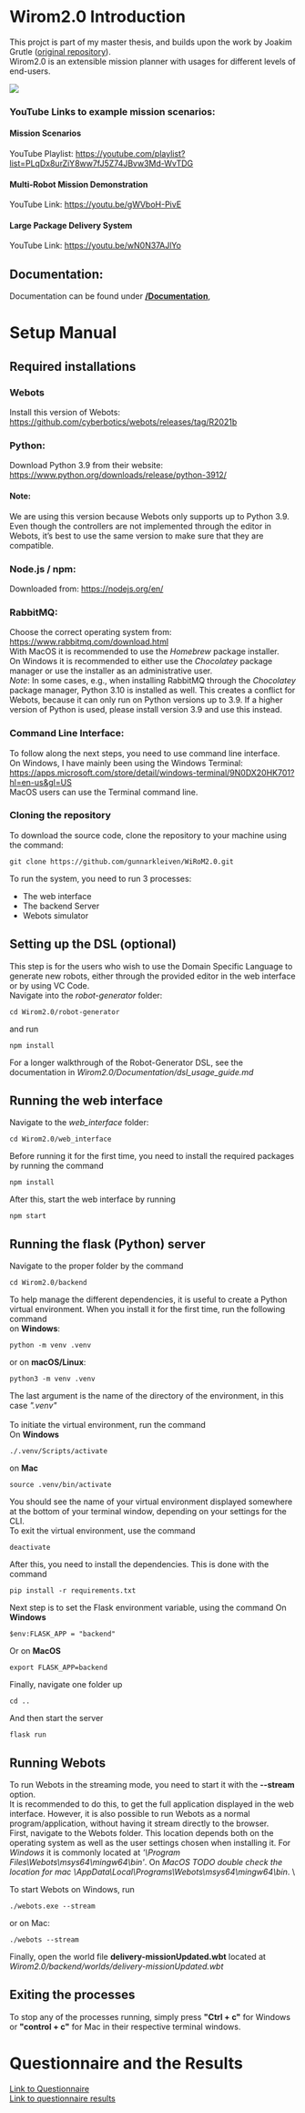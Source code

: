 # Wirom2.0 Introduction

This projct is part of my master thesis, and builds upon the work by Joakim Grutle ([original repository](https://github.com/joakimgrutle/WiRoM)). \
Wirom2.0 is an extensible mission planner with usages for different levels of end-users.

![](/Documentation/usage_screenshots/front_page_image.png) 

### YouTube Links to example mission scenarios: 
#### Mission Scenarios
YouTube Playlist: https://youtube.com/playlist?list=PLqDx8urZiY8ww7fJ5Z74JBvw3Md-WvTDG

#### Multi-Robot Mission Demonstration
YouTube Link: https://youtu.be/gWVboH-PivE


#### Large Package Delivery System
YouTube Link: https://youtu.be/wN0N37AJlYo

## Documentation:
Documentation can be found under [**/Documentation**](https://github.com/gunnarkleiven/WiRoM2.0/tree/master/Documentation), 


# Setup Manual


## Required installations

### Webots
Install this version of Webots: https://github.com/cyberbotics/webots/releases/tag/R2021b
 
### Python:
Download Python 3.9 from their website: 
https://www.python.org/downloads/release/python-3912/ 
#### Note:
We are using this version because Webots only supports up to Python 3.9. Even though the controllers are not implemented through the editor in Webots, it’s best to use the same version to make sure that they are compatible. 


### Node.js / npm:
Downloaded from: https://nodejs.org/en/ 

### RabbitMQ:
Choose the correct operating system from: 
https://www.rabbitmq.com/download.html \
With MacOS it is recommended to use the *Homebrew* package installer.\
On Windows it is recommended to either use the *Chocolatey* package manager or use the installer as an administrative user.\
*Note*: In some cases, e.g., when installing RabbitMQ through the *Chocolatey* package manager, Python 3.10 is installed as well. This creates a conflict for Webots,
because it can only run on Python versions up to 3.9. If a higher version of Python is used, please install version 3.9 and use this instead. 

### Command Line Interface: 
To follow along the next steps, you need to use command line interface. \
On Windows, I have mainly been using the Windows Terminal: \
https://apps.microsoft.com/store/detail/windows-terminal/9N0DX20HK701?hl=en-us&gl=US \
MacOS users can use the Terminal command line. 

### Cloning the repository
To download the source code, clone the repository to your machine using the command: 
```
git clone https://github.com/gunnarkleiven/WiRoM2.0.git
```
To run the system, you need to run 3 processes:
-	The web interface
-	The backend Server
-	Webots simulator

## Setting up the DSL (optional)
This step is for the users who wish to use the Domain Specific Language to generate new robots, either through the provided editor in the web interface or by using VC Code. \
Navigate into the *robot-generator* folder:
```
cd Wirom2.0/robot-generator
```
and run
```
npm install
```
For a longer walkthrough of the Robot-Generator DSL, see the documentation in *Wirom2.0/Documentation/dsl_usage_guide.md*



## Running the web interface 
Navigate to the *web_interface* folder:
```
cd Wirom2.0/web_interface
```
Before running it for the first time, you need to install the required packages by running the command
```
npm install
```
After this, start the web interface by running
```
npm start
```

## Running the flask (Python) server
Navigate to the proper folder by the command
```
cd Wirom2.0/backend
```
To help manage the different dependencies, it is useful to create a Python virtual environment. When you install it for the first time, run the following command \
on **Windows**:
```
python -m venv .venv
```
or on **macOS/Linux**:
```
python3 -m venv .venv
```
The last argument is the name of the directory of the environment, in this case *".venv"* \
\
To initiate the virtual environment, run the command \
On **Windows**
```
./.venv/Scripts/activate
```
on **Mac**
```
source .venv/bin/activate
```
You should see the name of your virtual environment displayed somewhere at the bottom of your terminal window, depending on your settings for the CLI. \
To exit the virtual environment, use the command
```
deactivate
```

After this, you need to install the dependencies. This is done with the command
```
pip install -r requirements.txt
```

Next step is to set the Flask environment variable, using the command
On **Windows**
```
$env:FLASK_APP = "backend"
```
Or on **MacOS**
```
export FLASK_APP=backend
```
Finally, navigate one folder up
```
cd ..
```
And then start the server
```
flask run
```

## Running Webots
To run Webots in the streaming mode, you need to start it with the **--stream** option. \
It is recommended to do this, to get the full application displayed in the web interface. However, it is also possible to run Webots as a normal program/application, without having it stream directly to the browser.\
First, navigate to the Webots folder. This location depends both on the operating system as well as the user settings chosen when installing it. For *Windows* it is commonly located at *'\Program Files\Webots\msys64\mingw64\bin\'*. On *MacOS* *TODO double check the location for mac* *\AppData\Local\Programs\Webots\msys64\mingw64\bin*. \

To start Webots on Windows, run
```
./webots.exe --stream
```
or on Mac:
```
./webots --stream
```

Finally, open the world file **delivery-missionUpdated.wbt** located at *Wirom2.0/backend/worlds/delivery-missionUpdated.wbt*


## Exiting the processes
To stop any of the processes running, simply press **"Ctrl + c"** for Windows or **"control + c"** for Mac in their respective terminal windows.




# Questionnaire and the Results
[Link to Questionnaire](https://forms.gle/pJenEdvGNWA5XqHKA) \
[Link to questionnaire results](https://docs.google.com/spreadsheets/d/1D_NcRZRw7PmODAQEjfruaG6gOBp2WE-AdQlvPdiA9JM/edit?usp=sharing)